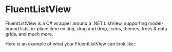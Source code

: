 # FluentListView

FluentListView is a C# wrapper around a .NET ListView, supporting model-bound lists, in-place item editing, drag and drop, icons, themes, trees & data grids, and much more.

Here is an example of what your FluentListView can look like:


